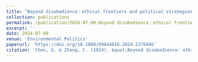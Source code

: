 ```yaml
---
title: "Beyond disobedience：ethical frontiers and political strategies in the climate crisis"
collection: publications
permalink: /publication/2024-07-09-Beyond disobedience：ethical frontiers and political strategies in the climate crisis
excerpt: ''
date: 2024-07-09
venue: 'Environmental Politics'
paperurl: 'https://doi.org/10.1080/09644016.2024.2376946'
citation: 'Chen, G. & Zhang, C. (2024). &quot;Beyond disobedience: ethical frontiers and political strategies in the climate crisis.&quot; <i>Environmental Politics</i>. 1-3.'
---
```

